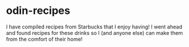 # odin-recipes
<!DOCTYPE html>
<html lang="en">
<head>
<title>INDEX</title>
</head>
<body>
<meta charset="UTF-8">
<p>I have compiled recipes from Starbucks that I enjoy having! I went ahead and found recipes for these drinks so I (and anyone else) can make them from the comfort of their home!</p>
</body>